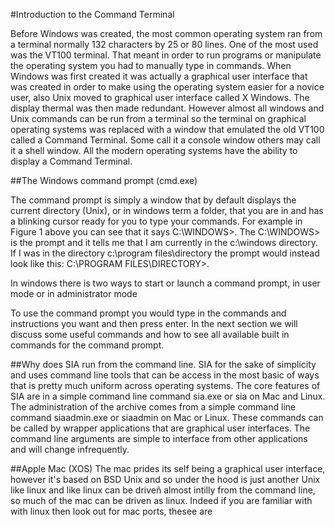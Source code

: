 #Introduction to the Command Terminal

Before Windows was created, the most common operating system ran from a terminal normally 132 characters by 25 or 80 lines. One of the most used was the VT100 terminal. That meant in order to run programs or manipulate the operating system you had to manually type in commands. When Windows was first created it was actually a graphical user interface that was created in order to make using the operating system easier for a novice user, also Unix moved to graphical user interface called X Windows. The display thermal was then made redundant. However almost all windows and Unix commands can be run from a terminal so the terminal on graphical operating systems was replaced with a window that emulated the old VT100 called a Command Terminal. Some call it a console window others may call it a shell window. All the modern operating systems have the ability to display a Command Terminal.

##The Windows command prompt (cmd.exe)

The command prompt is simply a window that by default displays the current directory (Unix), or in windows term a folder, that you are in and has a blinking cursor ready for you to type your commands. For example in Figure 1 above you can see that it says C:\WINDOWS>. The C:\WINDOWS> is the prompt and it tells me that I am currently in the c:\windows directory. If I was in the directory c:\program files\directory the prompt would instead look like this: C:\PROGRAM FILES\DIRECTORY>.

In windows there is two ways to start or launch a command prompt, in user mode or in administrator mode

To use the command prompt you would type in the commands and instructions you want and then press enter. In the next section we will discuss some useful commands and how to see all available built in commands for the command prompt.



##Why does SIA run from the command line. 
SIA for the sake of simplicity and uses command line tools that can be access in the most basic of ways that is pretty much uniform across operating systems. The core features of SIA are in a simple command line command sia.exe or sia on Mac and Linux. The administration of the archive comes from a simple command line command siaadmin.exe or siaadmin on Mac or Linux. These commands can be called by wrapper applications that are graphical user interfaces. The command line arguments are simple to interface from other applications and will change infrequently.

##Apple Mac (XOS)
The mac prides its self being a graphical user interface, however it's based on BSD Unix and so under the hood is just another Unix like linux and like linux can be driveñ almost intilly from the command line, so much of the mac can be driven as linux. Indeed if you are familiar with with linux then look out for mac ports, thesee are  
 

 


